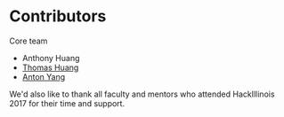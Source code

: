 # Contributors
Core team
* Anthony Huang
* [Thomas Huang](https://github.com/thomasehuang)
* [Anton Yang](https://github.com/theunderpaidone)

We'd also like to thank all faculty and mentors who attended HackIllinois 2017 for their time and support.

